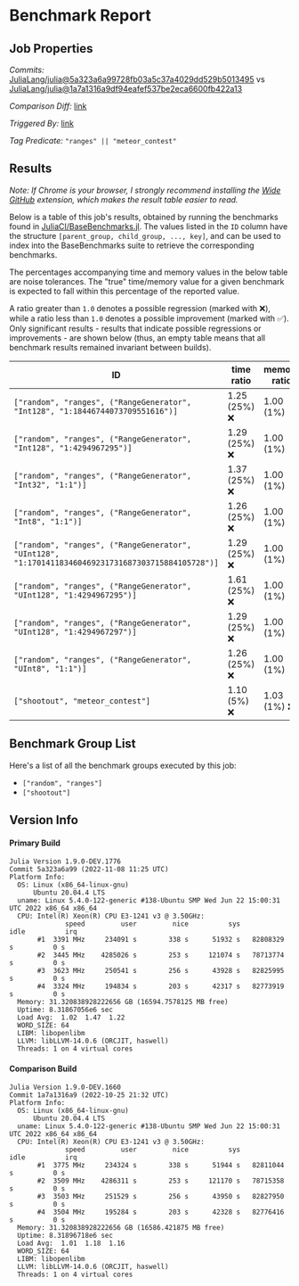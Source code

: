 # Benchmark Report

## Job Properties

*Commits:* [JuliaLang/julia@5a323a6a99728fb03a5c37a4029dd529b5013495](https://github.com/JuliaLang/julia/commit/5a323a6a99728fb03a5c37a4029dd529b5013495) vs [JuliaLang/julia@1a7a1316a9df94eafef537be2eca6600fb422a13](https://github.com/JuliaLang/julia/commit/1a7a1316a9df94eafef537be2eca6600fb422a13)

*Comparison Diff:* [link](https://github.com/JuliaLang/julia/compare/1a7a1316a9df94eafef537be2eca6600fb422a13..5a323a6a99728fb03a5c37a4029dd529b5013495)

*Triggered By:* [link](https://github.com/JuliaLang/julia/commit/5a323a6a99728fb03a5c37a4029dd529b5013495#commitcomment-89804772)

*Tag Predicate:* `"ranges" || "meteor_contest"`

## Results

*Note: If Chrome is your browser, I strongly recommend installing the [Wide GitHub](https://chrome.google.com/webstore/detail/wide-github/kaalofacklcidaampbokdplbklpeldpj?hl=en)
extension, which makes the result table easier to read.*

Below is a table of this job's results, obtained by running the benchmarks found in
[JuliaCI/BaseBenchmarks.jl](https://github.com/JuliaCI/BaseBenchmarks.jl). The values
listed in the `ID` column have the structure `[parent_group, child_group, ..., key]`,
and can be used to index into the BaseBenchmarks suite to retrieve the corresponding
benchmarks.

The percentages accompanying time and memory values in the below table are noise tolerances. The "true"
time/memory value for a given benchmark is expected to fall within this percentage of the reported value.

A ratio greater than `1.0` denotes a possible regression (marked with :x:), while a ratio less
than `1.0` denotes a possible improvement (marked with :white_check_mark:). Only significant results - results
that indicate possible regressions or improvements - are shown below (thus, an empty table means that all
benchmark results remained invariant between builds).

| ID | time ratio | memory ratio |
|----|------------|--------------|
| `["random", "ranges", ("RangeGenerator", "Int128", "1:18446744073709551616")]` | 1.25 (25%) :x: | 1.00 (1%)  |
| `["random", "ranges", ("RangeGenerator", "Int128", "1:4294967295")]` | 1.29 (25%) :x: | 1.00 (1%)  |
| `["random", "ranges", ("RangeGenerator", "Int32", "1:1")]` | 1.37 (25%) :x: | 1.00 (1%)  |
| `["random", "ranges", ("RangeGenerator", "Int8", "1:1")]` | 1.26 (25%) :x: | 1.00 (1%)  |
| `["random", "ranges", ("RangeGenerator", "UInt128", "1:170141183460469231731687303715884105728")]` | 1.29 (25%) :x: | 1.00 (1%)  |
| `["random", "ranges", ("RangeGenerator", "UInt128", "1:4294967295")]` | 1.61 (25%) :x: | 1.00 (1%)  |
| `["random", "ranges", ("RangeGenerator", "UInt128", "1:4294967297")]` | 1.29 (25%) :x: | 1.00 (1%)  |
| `["random", "ranges", ("RangeGenerator", "UInt8", "1:1")]` | 1.26 (25%) :x: | 1.00 (1%)  |
| `["shootout", "meteor_contest"]` | 1.10 (5%) :x: | 1.03 (1%) :x: |

## Benchmark Group List

Here's a list of all the benchmark groups executed by this job:

- `["random", "ranges"]`
- `["shootout"]`

## Version Info

#### Primary Build

```
Julia Version 1.9.0-DEV.1776
Commit 5a323a6a99 (2022-11-08 11:25 UTC)
Platform Info:
  OS: Linux (x86_64-linux-gnu)
      Ubuntu 20.04.4 LTS
  uname: Linux 5.4.0-122-generic #138-Ubuntu SMP Wed Jun 22 15:00:31 UTC 2022 x86_64 x86_64
  CPU: Intel(R) Xeon(R) CPU E3-1241 v3 @ 3.50GHz: 
              speed         user         nice          sys         idle          irq
       #1  3391 MHz     234091 s        338 s      51932 s   82808329 s          0 s
       #2  3445 MHz    4285026 s        253 s     121074 s   78713774 s          0 s
       #3  3623 MHz     250541 s        256 s      43928 s   82825995 s          0 s
       #4  3324 MHz     194834 s        203 s      42317 s   82773919 s          0 s
  Memory: 31.320838928222656 GB (16594.7578125 MB free)
  Uptime: 8.31867056e6 sec
  Load Avg:  1.02  1.47  1.22
  WORD_SIZE: 64
  LIBM: libopenlibm
  LLVM: libLLVM-14.0.6 (ORCJIT, haswell)
  Threads: 1 on 4 virtual cores

```

#### Comparison Build

```
Julia Version 1.9.0-DEV.1660
Commit 1a7a1316a9 (2022-10-25 21:32 UTC)
Platform Info:
  OS: Linux (x86_64-linux-gnu)
      Ubuntu 20.04.4 LTS
  uname: Linux 5.4.0-122-generic #138-Ubuntu SMP Wed Jun 22 15:00:31 UTC 2022 x86_64 x86_64
  CPU: Intel(R) Xeon(R) CPU E3-1241 v3 @ 3.50GHz: 
              speed         user         nice          sys         idle          irq
       #1  3775 MHz     234324 s        338 s      51944 s   82811044 s          0 s
       #2  3509 MHz    4286311 s        253 s     121170 s   78715358 s          0 s
       #3  3503 MHz     251529 s        256 s      43950 s   82827950 s          0 s
       #4  3504 MHz     195284 s        203 s      42328 s   82776416 s          0 s
  Memory: 31.320838928222656 GB (16586.421875 MB free)
  Uptime: 8.31896718e6 sec
  Load Avg:  1.01  1.18  1.16
  WORD_SIZE: 64
  LIBM: libopenlibm
  LLVM: libLLVM-14.0.6 (ORCJIT, haswell)
  Threads: 1 on 4 virtual cores

```
